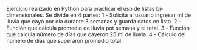 Ejercicio realizado en Python para practicar el uso de listas bi-dimensionales. Se divide en 4 partes: 
1.- Solicita al usuario ingresar ml de lluvia que cayó por día durante 3 semanas y guarda datos en lista.
2.- Función que calcula promedio de lluvia pot semana y el total. 
3.- Función que calcula número de días que cayeron 25 ml de lluvia. 
4.- Cálculo del número de días que superaron promedio total.
